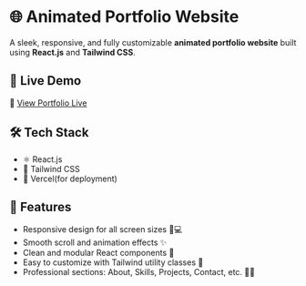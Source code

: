 # 🌐 Animated Portfolio Website

A sleek, responsive, and fully customizable **animated portfolio website** built using **React.js** and **Tailwind CSS**.

## 🚀 Live Demo

🔗 [View Portfolio Live](myportfolio-o0gkzy6vj-minendra-gangwars-projects.vercel.app)

## 🛠️ Tech Stack

- ⚛️ React.js
- 🎨 Tailwind CSS
- 💾 Vercel(for deployment)

## 📁 Features

- Responsive design for all screen sizes 📱💻
- Smooth scroll and animation effects ✨
- Clean and modular React components 🧩
- Easy to customize with Tailwind utility classes 🎯
- Professional sections: About, Skills, Projects, Contact, etc. 👨‍💻





